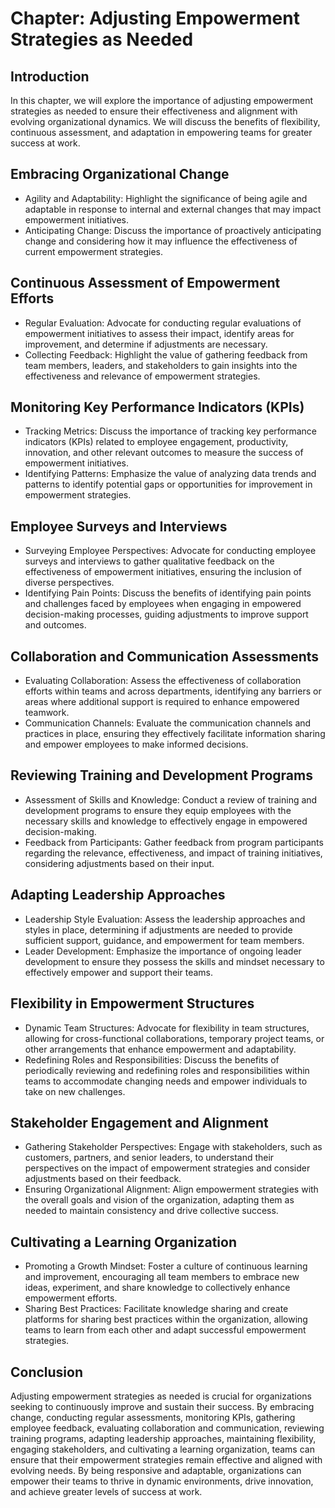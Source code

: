 Chapter: Adjusting Empowerment Strategies as Needed
===================================================

Introduction
------------

In this chapter, we will explore the importance of adjusting empowerment strategies as needed to ensure their effectiveness and alignment with evolving organizational dynamics. We will discuss the benefits of flexibility, continuous assessment, and adaptation in empowering teams for greater success at work.

Embracing Organizational Change
-------------------------------

* Agility and Adaptability: Highlight the significance of being agile and adaptable in response to internal and external changes that may impact empowerment initiatives.
* Anticipating Change: Discuss the importance of proactively anticipating change and considering how it may influence the effectiveness of current empowerment strategies.

Continuous Assessment of Empowerment Efforts
--------------------------------------------

* Regular Evaluation: Advocate for conducting regular evaluations of empowerment initiatives to assess their impact, identify areas for improvement, and determine if adjustments are necessary.
* Collecting Feedback: Highlight the value of gathering feedback from team members, leaders, and stakeholders to gain insights into the effectiveness and relevance of empowerment strategies.

Monitoring Key Performance Indicators (KPIs)
--------------------------------------------

* Tracking Metrics: Discuss the importance of tracking key performance indicators (KPIs) related to employee engagement, productivity, innovation, and other relevant outcomes to measure the success of empowerment initiatives.
* Identifying Patterns: Emphasize the value of analyzing data trends and patterns to identify potential gaps or opportunities for improvement in empowerment strategies.

Employee Surveys and Interviews
-------------------------------

* Surveying Employee Perspectives: Advocate for conducting employee surveys and interviews to gather qualitative feedback on the effectiveness of empowerment initiatives, ensuring the inclusion of diverse perspectives.
* Identifying Pain Points: Discuss the benefits of identifying pain points and challenges faced by employees when engaging in empowered decision-making processes, guiding adjustments to improve support and outcomes.

Collaboration and Communication Assessments
-------------------------------------------

* Evaluating Collaboration: Assess the effectiveness of collaboration efforts within teams and across departments, identifying any barriers or areas where additional support is required to enhance empowered teamwork.
* Communication Channels: Evaluate the communication channels and practices in place, ensuring they effectively facilitate information sharing and empower employees to make informed decisions.

Reviewing Training and Development Programs
-------------------------------------------

* Assessment of Skills and Knowledge: Conduct a review of training and development programs to ensure they equip employees with the necessary skills and knowledge to effectively engage in empowered decision-making.
* Feedback from Participants: Gather feedback from program participants regarding the relevance, effectiveness, and impact of training initiatives, considering adjustments based on their input.

Adapting Leadership Approaches
------------------------------

* Leadership Style Evaluation: Assess the leadership approaches and styles in place, determining if adjustments are needed to provide sufficient support, guidance, and empowerment for team members.
* Leader Development: Emphasize the importance of ongoing leader development to ensure they possess the skills and mindset necessary to effectively empower and support their teams.

Flexibility in Empowerment Structures
-------------------------------------

* Dynamic Team Structures: Advocate for flexibility in team structures, allowing for cross-functional collaborations, temporary project teams, or other arrangements that enhance empowerment and adaptability.
* Redefining Roles and Responsibilities: Discuss the benefits of periodically reviewing and redefining roles and responsibilities within teams to accommodate changing needs and empower individuals to take on new challenges.

Stakeholder Engagement and Alignment
------------------------------------

* Gathering Stakeholder Perspectives: Engage with stakeholders, such as customers, partners, and senior leaders, to understand their perspectives on the impact of empowerment strategies and consider adjustments based on their feedback.
* Ensuring Organizational Alignment: Align empowerment strategies with the overall goals and vision of the organization, adapting them as needed to maintain consistency and drive collective success.

Cultivating a Learning Organization
-----------------------------------

* Promoting a Growth Mindset: Foster a culture of continuous learning and improvement, encouraging all team members to embrace new ideas, experiment, and share knowledge to collectively enhance empowerment efforts.
* Sharing Best Practices: Facilitate knowledge sharing and create platforms for sharing best practices within the organization, allowing teams to learn from each other and adapt successful empowerment strategies.

Conclusion
----------

Adjusting empowerment strategies as needed is crucial for organizations seeking to continuously improve and sustain their success. By embracing change, conducting regular assessments, monitoring KPIs, gathering employee feedback, evaluating collaboration and communication, reviewing training programs, adapting leadership approaches, maintaining flexibility, engaging stakeholders, and cultivating a learning organization, teams can ensure that their empowerment strategies remain effective and aligned with evolving needs. By being responsive and adaptable, organizations can empower their teams to thrive in dynamic environments, drive innovation, and achieve greater levels of success at work.
